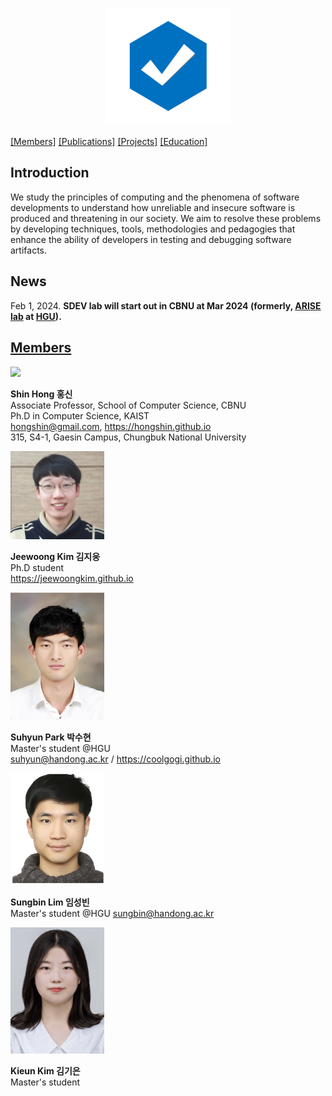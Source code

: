 <!-- Software Development and Verification Methodologies Lab -->

<!-- Software Development Methodologies and Verification Research Lab
----
School of Computer Science, Chungbuk National University (CBNU)
-->

<p style="text-align: center;">
    <img src="sdev-008.png" width=200/>
</p>

[\[Members\]](index.md#members)  [\[Publications\]](https://hongshin.github.io/publications/
) [\[Projects\]](https://hongshin.github.io/projects/) [\[Education\]](https://hongshin.github.io/teaching/)

<p></p>

Introduction
----

We study the principles of computing and the phenomena of software developments to understand how unreliable and insecure software is produced and threatening in our society. We aim to resolve these problems by developing techniques, tools, methodologies and pedagogies that enhance the ability of developers in testing and debugging software artifacts.


News
-----
Feb 1, 2024. **SDEV lab will start out in CBNU at Mar 2024 (formerly, [ARISE lab](http://sites.google.com/view/arise-handong) at [HGU](http://handong.edu)).**


[Members](#members)
----
<img src="https://hongshin.github.io/assets/img/shin.jpg" width="150"/>

**Shin Hong  홍신** <br>
Associate Professor, School of Computer Science, CBNU <br>
Ph.D in Computer Science, KAIST <br>
hongshin@gmail.com,  https://hongshin.github.io <br>
315, S4-1, Gaesin Campus, Chungbuk National University

<img src="members/jeewoong.jpg" width="150"/>

**Jeewoong Kim 김지웅** <br>
Ph.D student<br>
https://jeewoongkim.github.io

<img src="members/suhyun.jpg"
width="150"/>

**Suhyun Park 박수현** <br>
Master's student @HGU <br>
suhyun@handong.ac.kr / https://coolgogi.github.io

<img src="members/sungbin.jpg" width=150/>

**Sungbin Lim 임성빈** <br>
Master's student @HGU
sungbin@handong.ac.kr 

<img src="members/kieun.jpg" width=150 />

**Kieun Kim 김기은** <br>
Master's student 
